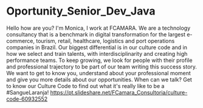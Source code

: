# Oportunity_Senior_Dev_Java
Hello how are you? I'm Monica, I work at FCAMARA. We are a technology consultancy that is a benchmark in digital transformation for the largest e-commerce, tourism, retail, healthcare, logistics and port operations companies in Brazil. Our biggest differential is in our culture code and in how we select and train talents, with interdisciplinarity and creating high performance teams. To keep growing, we look for people with their profile and professional trajectory to be part of our team writing this success story. We want to get to know you, understand about your professional moment and give you more details about our opportunities. When can we talk?  Get to know our Culture Code to find out what it's really like to be a #SangueLaranja! https://pt.slideshare.net/FCamara_Consultoria/culture-code-60932552
